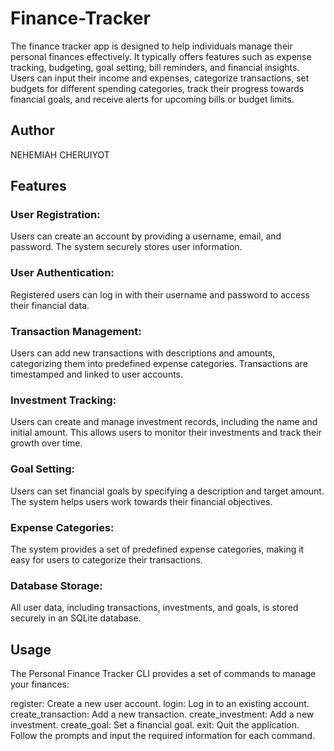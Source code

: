 # Finance-Tracker
The finance tracker app is designed to help individuals manage their personal finances effectively. It typically offers features such as expense tracking, budgeting, goal setting, bill reminders, and financial insights. Users can input their income and expenses, categorize transactions, set budgets for different spending categories, track their progress towards financial goals, and receive alerts for upcoming bills or budget limits.

## Author
NEHEMIAH CHERUIYOT

## Features
### User Registration:
Users can create an account by providing a username, email, and password. The system securely stores user information.

### User Authentication: 
Registered users can log in with their username and password to access their financial data.

### Transaction Management: 
Users can add new transactions with descriptions and amounts, categorizing them into predefined expense categories. Transactions are timestamped and linked to user accounts.

### Investment Tracking: 
Users can create and manage investment records, including the name and initial amount. This allows users to monitor their investments and track their growth over time.

### Goal Setting: 
Users can set financial goals by specifying a description and target amount. The system helps users work towards their financial objectives.

### Expense Categories:
The system provides a set of predefined expense categories, making it easy for users to categorize their transactions.

### Database Storage: 
All user data, including transactions, investments, and goals, is stored securely in an SQLite database.

## Usage
The Personal Finance Tracker CLI provides a set of commands to manage your finances:

register: Create a new user account.
login: Log in to an existing account.
create_transaction: Add a new transaction.
create_investment: Add a new investment.
create_goal: Set a financial goal.
exit: Quit the application.
Follow the prompts and input the required information for each command.